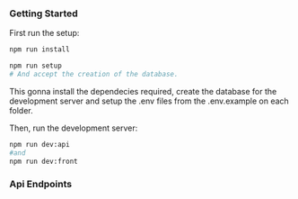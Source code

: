 ### Getting Started

First run the setup:

```bash
npm run install

npm run setup
# And accept the creation of the database.
```

This gonna install the dependecies required, create the database for the development server and setup the .env files from the .env.example on each folder.

Then, run the development server:

```bash
npm run dev:api
#and
npm run dev:front
```

### Api Endpoints
